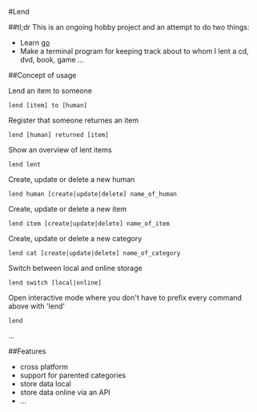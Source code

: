 #Lend

##tl;dr
This is an ongoing hobby project and an attempt to do two things:

- Learn [go](https://golang.org)
- Make a terminal program for keeping track about to whom I lent a cd, dvd, book, game ...

##Concept of usage

Lend an item to someone

```
lend [item] to [human]

```
Register that someone returnes an item

```
lend [human] returned [item]

```
Show an overview of lent items

```
lend lent

```

Create, update or delete a new human

```
lend human [create|update|delete] name_of_human

```

Create, update or delete a new item

```
lend item [create|update|delete] name_of_item

```

Create, update or delete a new category

```
lend cat [create|update|delete] name_of_category

```
Switch between local and online storage

```
lend switch [local|online]

```
Open interactive mode where you don't have to prefix every command above with 'lend'

```
lend

```

...

##Features
- cross platform
- support for parented categories
- store data local
- store data online via an API
- ...